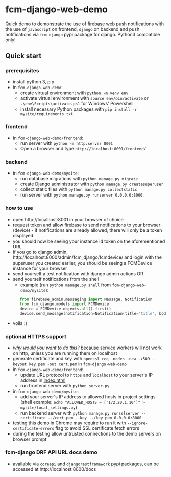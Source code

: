 # fcm-django-web-demo

Quick demo to demonstrate the use of firebase web push notifications with the use of `javascript` on frontend, `django` on backend and push notifications via `fcm-django` pypi package for django.
Python3 compatible only!

## Quick start

### prerequisites
- install python 3, pip
- in `fcm-django-web-demo`:
  - create virtual environment with `python -m venv env`
  - activate virtual environment with `source env/bin/activate` or `.\env\Scripts\activate.ps1` for Windows' Powershell
  - install necessary Python packages with `pip install -r mysite/requirements.txt`

### frontend
- in `fcm-django-web-demo/frontend`:
  - run server with `python -m http.server 8001`
  - Open a browser and type `http://localhost:8001/frontend/`

### backend
- in `fcm-django-web-demo/mysite`:
  - run database migrations with `python manage.py migrate`
  - create Django administrator with `python manage.py createsuperuser`
  - collect static files with `python manage.py collectstatic`
  - run server with `python manage.py runserver 0.0.0.0:8000`.

### how to use
- open http://localhost:8001 in your browser of choice
- request token and allow firebase to send notifications to your browser (device) - if notifications are already allowed, there will only be a token displayed
- you should now be seeing your instance id token on the aforementioned URL
- if you go to django admin, http://localhost:8000/admin/fcm_django/fcmdevice/ and login with the superuser you created earlier, you should be seeing a FCMDevice instance for your browser
- send yourself a test notification with django admin actions OR
- send yourself notifications from the shell
    - example (run `python manage.py shell` from `fcm-django-web-demo/mysite`):
    ```python
	   from firebase_admin.messaging import Message, Notification
	   from fcm_django.models import FCMDevice
	   device = FCMDevice.objects.all().first()
	   device.send_message(notification=Notification(title='title', body='message'))
    ```
- voila :)

### optional HTTPS support
- *why would you want to do this?* because service workers will not work on http, unless you are running them on localhost
- generate certificate and key with `openssl req -nodes -new -x509 -keyout key.pem -out cert.pem` in `fcm-django-web-demo`
- in `fcm-django-web-demo/frontend`:
  - update URL protocol to `https` and `localhost` to your server's IP address in [index.html](https://github.com/xtrinch/fcm-django-web-demo/blob/b8d552830de2b5d82e2d3f787e98d160160c0844/frontend/index.html#L194)
  - run frontend server with `python server.py` 
- in `fcm-django-web-demo/mysite`:
  - add your server's IP address to allowed hosts in project settings (shell example: `echo "ALLOWED_HOSTS = ['172.20.1.10']" > mysite/local_settings.py`)
  - run backend server with `python manage.py runsslserver --certificate ../cert.pem --key ../key.pem 0.0.0.0:8000`
- testing this demo in Chrome may require to run it with `--ignore-certificate-errors` flag to avoid SSL certificate fetch errors
- during the testing allow untrusted connections to the demo servers on browser prompt

### fcm-django DRF API URL docs demo

- available via `coreapi` and `djangorestframework` pypi packages, can be accessed at http://localhost:8000/docs
